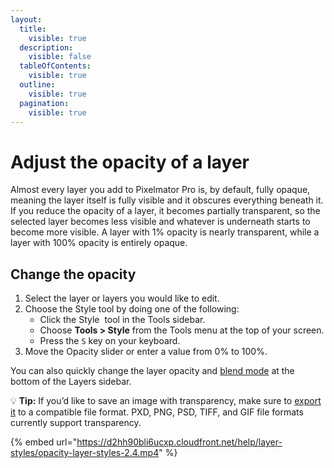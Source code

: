 ```yaml
---
layout:
  title:
    visible: true
  description:
    visible: false
  tableOfContents:
    visible: true
  outline:
    visible: true
  pagination:
    visible: true
---
```


# Adjust the opacity of a layer

Almost every layer you add to Pixelmator Pro is, by default, fully opaque, meaning the layer itself is fully visible and it obscures everything beneath it. If you reduce the opacity of a layer, it becomes partially transparent, so the selected layer becomes less visible and whatever is underneath starts to become more visible. A layer with 1% opacity is nearly transparent, while a layer with 100% opacity is entirely opaque.

## Change the opacity

1. Select the layer or layers you would like to edit.
2. Choose the Style tool by doing one of the following:
   * Click the Style <img src="https://help.pixelmator.com/pixelmator-pro/3.5/assets/English/1576511015000.png" alt="" data-size="line"> tool in the Tools sidebar.
   * Choose **Tools > Style** from the Tools menu at the top of your screen.
   * Press the `S` key on your keyboard.
3. Move the Opacity slider or enter a value from 0% to 100%.

You can also quickly change the layer opacity and [blend mode](change-the-blend-mode-of-a-layer.md) at the bottom of the Layers sidebar.

:bulb: **Tip:** If you’d like to save an image with transparency, make sure to [export it](../export-and-share-images/) to a compatible file format. PXD, PNG, PSD, TIFF, and GIF file formats currently support transparency.

{% embed url="https://d2hh90bli6ucxp.cloudfront.net/help/layer-styles/opacity-layer-styles-2.4.mp4" %}

